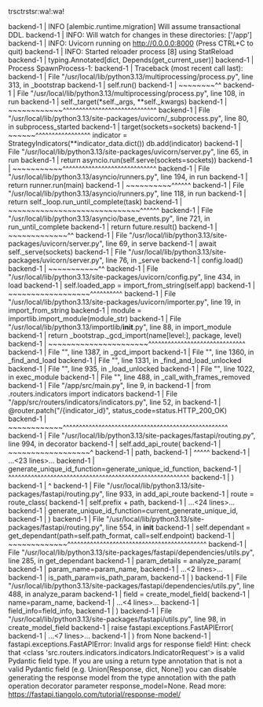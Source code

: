trsctrstsr:wa!:wa!



backend-1              | INFO  [alembic.runtime.migration] Will assume transactional DDL.
backend-1              | INFO:     Will watch for changes in these directories: ['/app']
backend-1              | INFO:     Uvicorn running on http://0.0.0.0:8000 (Press CTRL+C to quit)
backend-1              | INFO:     Started reloader process [8] using StatReload
backend-1              | typing.Annotated[dict, Depends(get_current_user)]
backend-1              | Process SpawnProcess-1:
backend-1              | Traceback (most recent call last):
backend-1              |   File "/usr/local/lib/python3.13/multiprocessing/process.py", line 313, in _bootstrap
backend-1              |     self.run()
backend-1              |     ~~~~~~~~^^
backend-1              |   File "/usr/local/lib/python3.13/multiprocessing/process.py", line 108, in run
backend-1              |     self._target(*self._args, **self._kwargs)
backend-1              |     ~~~~~~~~~~~~^^^^^^^^^^^^^^^^^^^^^^^^^^^^^
backend-1              |   File "/usr/local/lib/python3.13/site-packages/uvicorn/_subprocess.py", line 80, in subprocess_started
backend-1              |     target(sockets=sockets)
backend-1              |     ~~~~~~^^^^^^^^^^^^^^^^^    indicator = StrategyIndicators(**indicator_data.dict())
    db.add(indicator)
backend-1              |   File "/usr/local/lib/python3.13/site-packages/uvicorn/server.py", line 65, in run
backend-1              |     return asyncio.run(self.serve(sockets=sockets))
backend-1              |            ~~~~~~~~~~~^^^^^^^^^^^^^^^^^^^^^^^^^^^^^
backend-1              |   File "/usr/local/lib/python3.13/asyncio/runners.py", line 194, in run
backend-1              |     return runner.run(main)
backend-1              |            ~~~~~~~~~~^^^^^^
backend-1              |   File "/usr/local/lib/python3.13/asyncio/runners.py", line 118, in run
backend-1              |     return self._loop.run_until_complete(task)
backend-1              |            ~~~~~~~~~~~~~~~~~~~~~~~~~~~~~^^^^^^
backend-1              |   File "/usr/local/lib/python3.13/asyncio/base_events.py", line 721, in run_until_complete
backend-1              |     return future.result()
backend-1              |            ~~~~~~~~~~~~~^^
backend-1              |   File "/usr/local/lib/python3.13/site-packages/uvicorn/server.py", line 69, in serve
backend-1              |     await self._serve(sockets)
backend-1              |   File "/usr/local/lib/python3.13/site-packages/uvicorn/server.py", line 76, in _serve
backend-1              |     config.load()
backend-1              |     ~~~~~~~~~~~^^
backend-1              |   File "/usr/local/lib/python3.13/site-packages/uvicorn/config.py", line 434, in load
backend-1              |     self.loaded_app = import_from_string(self.app)
backend-1              |                       ~~~~~~~~~~~~~~~~~~^^^^^^^^^^
backend-1              |   File "/usr/local/lib/python3.13/site-packages/uvicorn/importer.py", line 19, in import_from_string
backend-1              |     module = importlib.import_module(module_str)
backend-1              |   File "/usr/local/lib/python3.13/importlib/__init__.py", line 88, in import_module
backend-1              |     return _bootstrap._gcd_import(name[level:], package, level)
backend-1              |            ~~~~~~~~~~~~~~~~~~~~~~^^^^^^^^^^^^^^^^^^^^^^^^^^^^^^
backend-1              |   File "<frozen importlib._bootstrap>", line 1387, in _gcd_import
backend-1              |   File "<frozen importlib._bootstrap>", line 1360, in _find_and_load
backend-1              |   File "<frozen importlib._bootstrap>", line 1331, in _find_and_load_unlocked
backend-1              |   File "<frozen importlib._bootstrap>", line 935, in _load_unlocked
backend-1              |   File "<frozen importlib._bootstrap_external>", line 1022, in exec_module
backend-1              |   File "<frozen importlib._bootstrap>", line 488, in _call_with_frames_removed
backend-1              |   File "/app/src/main.py", line 9, in <module>
backend-1              |     from .routers.indicators import indicators
backend-1              |   File "/app/src/routers/indicators/indicators.py", line 52, in <module>
backend-1              |     @router.patch("/{indicator_id}", status_code=status.HTTP_200_OK)
backend-1              |      ~~~~~~~~~~~~^^^^^^^^^^^^^^^^^^^^^^^^^^^^^^^^^^^^^^^^^^^^^^^^^^^
backend-1              |   File "/usr/local/lib/python3.13/site-packages/fastapi/routing.py", line 994, in decorator
backend-1              |     self.add_api_route(
backend-1              |     ~~~~~~~~~~~~~~~~~~^
backend-1              |         path,
backend-1              |         ^^^^^
backend-1              |     ...<23 lines>...
backend-1              |         generate_unique_id_function=generate_unique_id_function,
backend-1              |         ^^^^^^^^^^^^^^^^^^^^^^^^^^^^^^^^^^^^^^^^^^^^^^^^^^^^^^^^
backend-1              |     )
backend-1              |     ^
backend-1              |   File "/usr/local/lib/python3.13/site-packages/fastapi/routing.py", line 933, in add_api_route
backend-1              |     route = route_class(
backend-1              |         self.prefix + path,
backend-1              |     ...<24 lines>...
backend-1              |         generate_unique_id_function=current_generate_unique_id,
backend-1              |     )
backend-1              |   File "/usr/local/lib/python3.13/site-packages/fastapi/routing.py", line 554, in __init__
backend-1              |     self.dependant = get_dependant(path=self.path_format, call=self.endpoint)
backend-1              |                      ~~~~~~~~~~~~~^^^^^^^^^^^^^^^^^^^^^^^^^^^^^^^^^^^^^^^^^^^
backend-1              |   File "/usr/local/lib/python3.13/site-packages/fastapi/dependencies/utils.py", line 285, in get_dependant
backend-1              |     param_details = analyze_param(
backend-1              |         param_name=param_name,
backend-1              |     ...<2 lines>...
backend-1              |         is_path_param=is_path_param,
backend-1              |     )
backend-1              |   File "/usr/local/lib/python3.13/site-packages/fastapi/dependencies/utils.py", line 488, in analyze_param
backend-1              |     field = create_model_field(
backend-1              |         name=param_name,
backend-1              |     ...<4 lines>...
backend-1              |         field_info=field_info,
backend-1              |     )
backend-1              |   File "/usr/local/lib/python3.13/site-packages/fastapi/utils.py", line 98, in create_model_field
backend-1              |     raise fastapi.exceptions.FastAPIError(
backend-1              |     ...<7 lines>...
backend-1              |     ) from None
backend-1              | fastapi.exceptions.FastAPIError: Invalid args for response field! Hint: check that <class 'src.routers.indicators.indicators.IndicatorRequest'> is a valid Pydantic field type. If you are using a return type annotation that is not a valid Pydantic field (e.g. Union[Response, dict, None]) you can disable generating the response model from the type annotation with the path operation decorator parameter response_model=None. Read more: https://fastapi.tiangolo.com/tutorial/response-model/
